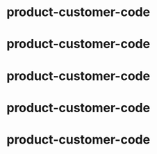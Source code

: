 # product-customer-code
# product-customer-code
# product-customer-code
# product-customer-code
# product-customer-code
